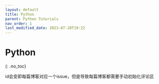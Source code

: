```yaml
---
layout: default
title: Python
parent: Python Tutorials
nav_order: 1
last_modified_date: 2023-07-20T19:22
---
```


# Python

{: .no_toc}

id会变即每篇博客对应一个issue，但是导致每篇博客都需要手动初始化评论区